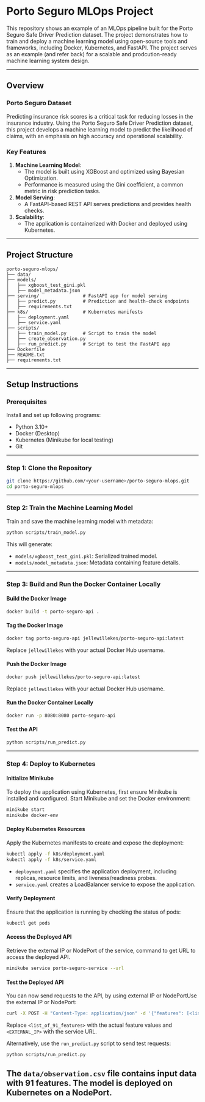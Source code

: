 
# Porto Seguro MLOps Project

This repository shows an example of an MLOps pipeline built for the Porto Seguro Safe Driver Prediction dataset. The 
project demonstrates how to train and deploy a machine learning model using open-source tools and frameworks, including 
Docker, Kubernetes, and FastAPI. The project serves as an example (and refer back) for a scalable and prodcution-ready 
machine learning system design.

---

## Overview

### Porto Seguro Dataset
Predicting insurance risk scores is a critical task for reducing losses in the insurance industry. Using the Porto Seguro Safe Driver Prediction dataset, this project develops a machine learning model to predict the likelihood of claims, with an emphasis on high accuracy and operational scalability.

### Key Features
1. **Machine Learning Model**:
   - The model is built using XGBoost and optimized using Bayesian Optimization.
   - Performance is measured using the Gini coefficient, a common metric in risk prediction tasks.
2. **Model Serving**:
   - A FastAPI-based REST API serves predictions and provides health checks.
3. **Scalability**:
   - The application is containerized with Docker and deployed using Kubernetes.

---

## Project Structure
```
porto-seguro-mlops/
├── data/                
├── models/              
│   ├── xgboost_test_gini.pkl
│   ├── model_metadata.json
├── serving/                # FastAPI app for model serving
│   ├── predict.py          # Prediction and health-check endpoints
│   ├── requirements.txt   
├── k8s/                    # Kubernetes manifests
│   ├── deployment.yaml    
│   ├── service.yaml        
├── scripts/                
│   ├── train_model.py      # Script to train the model
│   ├── create_observation.py  
│   ├── run_predict.py      # Script to test the FastAPI app
├── Dockerfile              
├── README.txt              
├── requirements.txt      
```
---

## Setup Instructions

### Prerequisites
Install and set up following programs:
- Python 3.10+
- Docker (Desktop)
- Kubernetes (Minikube for local testing)
- Git

---

### Step 1: Clone the Repository
```bash
git clone https://github.com/<your-username>/porto-seguro-mlops.git
cd porto-seguro-mlops
```

---

### Step 2: Train the Machine Learning Model
Train and save the machine learning model with metadata:
```bash
python scripts/train_model.py
```
This will generate:
- `models/xgboost_test_gini.pkl`: Serialized trained model.
- `models/model_metadata.json`: Metadata containing feature details.

---

### Step 3: Build and Run the Docker Container Locally

#### Build the Docker Image
```bash
docker build -t porto-seguro-api .
```

#### Tag the Docker Image
```bash
docker tag porto-seguro-api jellewillekes/porto-seguro-api:latest
```
Replace `jellewillekes` with your actual Docker Hub username.

#### Push the Docker Image
```bash
docker push jellewillekes/porto-seguro-api:latest
```
Replace `jellewillekes` with your actual Docker Hub username.

#### Run the Docker Container Locally
```bash
docker run -p 8080:8080 porto-seguro-api
```

#### Test the API
```bash
python scripts/run_predict.py
```

---

### Step 4: Deploy to Kubernetes

#### Initialize Minikube
To deploy the application using Kubernetes, first ensure Minikube is installed and configured. Start Minikube and set the Docker environment:

```bash
minikube start
minikube docker-env
```

#### Deploy Kubernetes Resources
Apply the Kubernetes manifests to create and expose the deployment:

```bash
kubectl apply -f k8s/deployment.yaml
kubectl apply -f k8s/service.yaml
```

- `deployment.yaml` specifies the application deployment, including replicas, resource limits, and liveness/readiness probes.
- `service.yaml` creates a LoadBalancer service to expose the application.

#### Verify Deployment
Ensure that the application is running by checking the status of pods:

```bash
kubectl get pods
```

#### Access the Deployed API
Retrieve the external IP or NodePort of the service, command to get URL to access the deployed API.

```bash
minikube service porto-seguro-service --url
```

#### Test the Deployed API
You can now send requests to the API, by using external IP or NodePortUse the external IP or NodePort:

```bash
curl -X POST -H "Content-Type: application/json" -d '{"features": [<list_of_91_features>]}' <EXTERNAL_IP>
```

Replace `<list_of_91_features>` with the actual feature values and `<EXTERNAL_IP>` with the service URL.

Alternatively, use the `run_predict.py` script to send test requests:

```bash
python scripts/run_predict.py
```

The `data/observation.csv` file contains input data with 91 features.
The model is deployed on Kubernetes on a NodePort.
---
